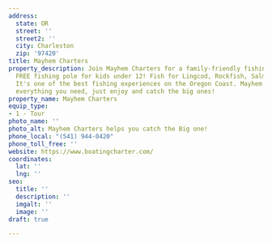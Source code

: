 ```yaml
---
address:
  state: OR
  street: ''
  street2: ''
  city: Charleston
  zip: '97420'
title: Mayhem Charters
property_description: Join Mayhem Charters for a family-friendly fishing charters,
  FREE fishing pole for kids under 12! Fish for Lingcod, Rockfish, Salmon, Halibut.
  It's one of the best fishing experiences on the Oregon Coast. Mayhem Charters supplies
  everything you need, just enjoy and catch the big ones!
property_name: Mayhem Charters
equip_type:
- 1 - Tour
photo_name: ''
photo_alt: Mayhem Charters helps you catch the Big one!
phone_local: "(541) 944-0420"
phone_toll_free: ''
website: https://www.boatingcharter.com/
coordinates:
  lat: ''
  lng: ''
seo:
  title: ''
  description: ''
  imgalt: ''
  image: ''
draft: true

---
```

